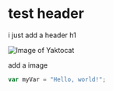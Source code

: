 # test header

i just add a header h1


![Image of Yaktocat](https://octodex.github.com/images/yaktocat.png)

add a image

``` javascript
var myVar = "Hello, world!";
```
